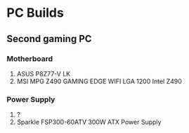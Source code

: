 # PC Builds

## Second gaming PC

### Motherboard
1. ASUS P8Z77-V LK
2. MSI MPG Z490 GAMING EDGE WIFI LGA 1200 Intel Z490

### Power Supply
1. ?
2. Sparkle FSP300-60ATV 300W ATX Power Supply